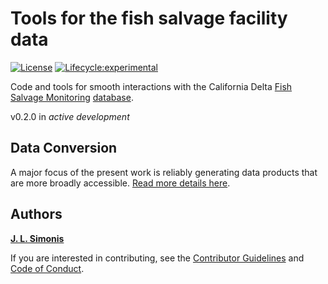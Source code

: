 # Tools for the fish salvage facility data 

[![License](https://img.shields.io/badge/license-MIT-blue.svg)](https://raw.githubusercontent.com/dapperstats/salvage/master/LICENSE)
[![Lifecycle:experimental](https://img.shields.io/badge/lifecycle-experimental-orange.svg)](https://www.tidyverse.org/lifecycle/#experimental)

Code and tools for smooth interactions with the California Delta [Fish Salvage Monitoring](https://wildlife.ca.gov/Conservation/Delta/Salvage-Monitoring) [database](ftp://ftp.dfg.ca.gov/salvage/).

v0.2.0 in *active development*

## Data Conversion 

A major focus of the present work is reliably generating data products that are more broadly accessible. 
[Read more details here](https://github.com/dapperstats/salvage/blob/master/CONVERSION.md).

## Authors

[**J. L. Simonis**](https://orcid.org/0000-0001-9798-0460)

If you are interested in contributing, see the [Contributor Guidelines](https://github.com/dapperstats/salvage/blob/master/CONTRIBUTING.md) and [Code of Conduct](https://github.com/dapperstats/salvage/blob/master/CODE_OF_CONDUCT.md).
